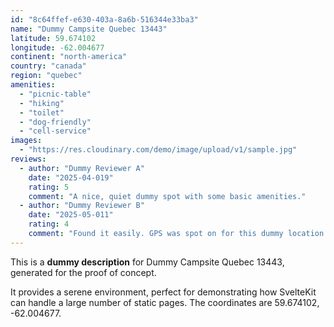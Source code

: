 ```yaml
---
id: "8c64ffef-e630-403a-8a6b-516344e33ba3"
name: "Dummy Campsite Quebec 13443"
latitude: 59.674102
longitude: -62.004677
continent: "north-america"
country: "canada"
region: "quebec"
amenities:
  - "picnic-table"
  - "hiking"
  - "toilet"
  - "dog-friendly"
  - "cell-service"
images:
  - "https://res.cloudinary.com/demo/image/upload/v1/sample.jpg"
reviews:
  - author: "Dummy Reviewer A"
    date: "2025-04-019"
    rating: 5
    comment: "A nice, quiet dummy spot with some basic amenities."
  - author: "Dummy Reviewer B"
    date: "2025-05-011"
    rating: 4
    comment: "Found it easily. GPS was spot on for this dummy location."
---
```


This is a **dummy description** for Dummy Campsite Quebec 13443, generated for the proof of concept.

It provides a serene environment, perfect for demonstrating how SvelteKit can handle a large number of static pages. The coordinates are 59.674102, -62.004677.
